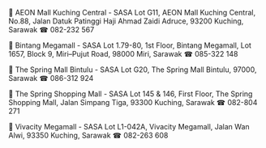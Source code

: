 📍 AEON Mall Kuching Central - SASA
Lot G11, AEON Mall Kuching Central, No.88, Jalan Datuk Patinggi Haji Ahmad Zaidi Adruce, 93200 Kuching, Sarawak
☎︎ 082-232 567

📍 Bintang Megamall - SASA
Lot 1.79-80, 1st Floor, Bintang Megamall, Lot 1657, Block 9, Miri–Pujut Road, 98000 Miri, Sarawak
☎︎ 085-322 148

📍 The Spring Mall Bintulu - SASA
Lot G20, The Spring Mall Bintulu, 97000, Sarawak
☎︎ 086-312 924

📍 The Spring Shopping Mall - SASA
Lot 145 & 146, First Floor, The Spring Shopping Mall, Jalan Simpang Tiga, 93300 Kuching, Sarawak
☎︎ 082-804 271

📍 Vivacity Megamall - SASA
Lot L1-042A, Vivacity Megamall, Jalan Wan Alwi, 93350 Kuching, Sarawak
☎︎ 082-263 608
